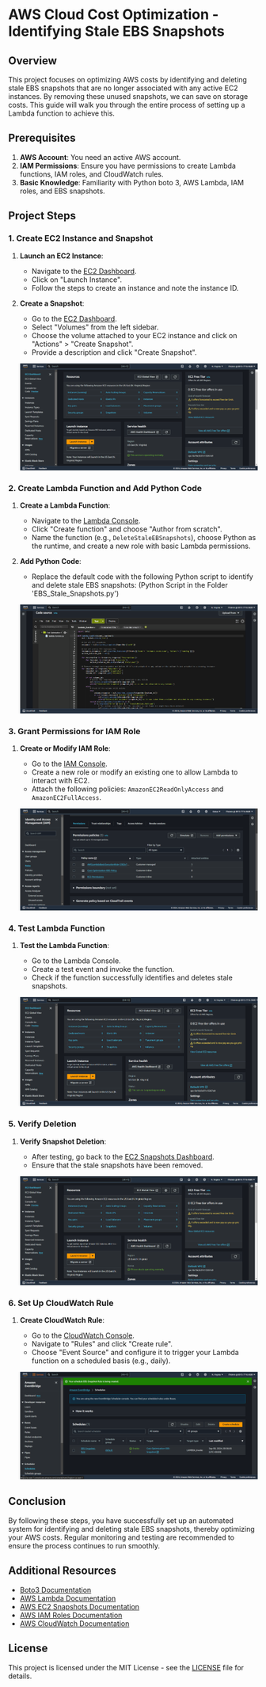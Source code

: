 # AWS Cloud Cost Optimization - Identifying Stale EBS Snapshots

## Overview

This project focuses on optimizing AWS costs by identifying and deleting stale EBS snapshots that are no longer associated with any active EC2 instances. By removing these unused snapshots, we can save on storage costs. This guide will walk you through the entire process of setting up a Lambda function to achieve this.

## Prerequisites

1. **AWS Account**: You need an active AWS account.
2. **IAM Permissions**: Ensure you have permissions to create Lambda functions, IAM roles, and CloudWatch rules.
3. **Basic Knowledge**: Familiarity with Python boto 3, AWS Lambda, IAM roles, and EBS snapshots.

## Project Steps

### 1. Create EC2 Instance and Snapshot

1. **Launch an EC2 Instance**:
   - Navigate to the [EC2 Dashboard](https://console.aws.amazon.com/ec2).
   - Click on "Launch Instance".
   - Follow the steps to create an instance and note the instance ID.

2. **Create a Snapshot**:
   - Go to the [EC2 Dashboard](https://console.aws.amazon.com/ec2).
   - Select "Volumes" from the left sidebar.
   - Choose the volume attached to your EC2 instance and click on "Actions" > "Create Snapshot".
   - Provide a description and click "Create Snapshot".

   ![Create EC2 Instance and Create Snapshot for that Volume](images/create-ec2-snapshot.png)

### 2. Create Lambda Function and Add Python Code

1. **Create a Lambda Function**:
   - Navigate to the [Lambda Console](https://console.aws.amazon.com/lambda).
   - Click "Create function" and choose "Author from scratch".
   - Name the function (e.g., `DeleteStaleEBSnapshots`), choose Python as the runtime, and create a new role with basic Lambda permissions.

2. **Add Python Code**:
   - Replace the default code with the following Python script to identify and delete stale EBS snapshots:
(Python Script in the Folder 'EBS_Stale_Snapshots.py')

   ![Create Lambda Function and Add Python Code](images/create-lambda-function.png)

### 3. Grant Permissions for IAM Role

1. **Create or Modify IAM Role**:
   - Go to the [IAM Console](https://console.aws.amazon.com/iam).
   - Create a new role or modify an existing one to allow Lambda to interact with EC2.
   - Attach the following policies: `AmazonEC2ReadOnlyAccess` and `AmazonEC2FullAccess`.

   ![Grant Permission for IAM Role](images/iam-role-permission.png)

### 4. Test Lambda Function

1. **Test the Lambda Function**:
   - Go to the Lambda Console.
   - Create a test event and invoke the function.
   - Check if the function successfully identifies and deletes stale snapshots.

   ![After Delete Instance EC2 Dashboard Still having Snapshot](images/test-lambda-function.png)

### 5. Verify Deletion

1. **Verify Snapshot Deletion**:
   - After testing, go back to the [EC2 Snapshots Dashboard](https://console.aws.amazon.com/ec2/v2/home#Snapshots:).
   - Ensure that the stale snapshots have been removed.

   ![Then Test the code again then status was Succeeded](images/verify-deletion2.png)

### 6. Set Up CloudWatch Rule

1. **Create CloudWatch Rule**:
   - Go to the [CloudWatch Console](https://console.aws.amazon.com/cloudwatch).
   - Navigate to "Rules" and click "Create rule".
   - Choose "Event Source" and configure it to trigger your Lambda function on a scheduled basis (e.g., daily).

   ![CloudWatch Rule Created for automatically trigger](images/cloudwatch-rule.png)

## Conclusion

By following these steps, you have successfully set up an automated system for identifying and deleting stale EBS snapshots, thereby optimizing your AWS costs. Regular monitoring and testing are recommended to ensure the process continues to run smoothly.

## Additional Resources

- [Boto3 Documentation](https://boto3.amazonaws.com/v1/documentation/api/latest/index.html)
- [AWS Lambda Documentation](https://docs.aws.amazon.com/lambda/latest/dg/welcome.html)
- [AWS EC2 Snapshots Documentation](https://docs.aws.amazon.com/AWSEC2/latest/UserGuide/snapshot-copy.html)
- [AWS IAM Roles Documentation](https://docs.aws.amazon.com/IAM/latest/UserGuide/id_roles.html)
- [AWS CloudWatch Documentation](https://docs.aws.amazon.com/AmazonCloudWatch/latest/monitoring/WhatIsCloudWatch.html)


## License

This project is licensed under the MIT License - see the [LICENSE](LICENSE) file for details.


